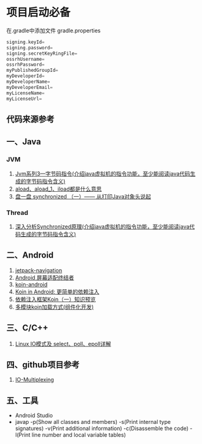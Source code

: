 
# 项目启动必备

在.gradle中添加文件 gradle.properties
```gradle
signing.keyId=
signing.password=
signing.secretKeyRingFile=
ossrhUsername=
ossrhPassword=
myPublishedGroupId=
myDeveloperId=
myDeveloperName=
myDeveloperEmail=
myLicenseName=
myLicenseUrl=
```

代码来源参考
-----------------

## 一、Java


### JVM

1. [Jvm系列3—字节码指令(介绍java虚拟机的指令功能，至少能阅读java代码生成的字节码指令含义)](http://gityuan.com/2015/10/24/jvm-bytecode-grammar/)
2. [aload、aload_1、iload都是什么意思](https://blog.csdn.net/qq_27416233/article/details/90018541)
3. [盘一盘 synchronized （一）—— 从打印Java对象头说起](https://www.cnblogs.com/LemonFive/p/11246086.html)

### Thread

1. [深入分析Synchronized原理(介绍java虚拟机的指令功能，至少能阅读java代码生成的字节码指令含义)](https://www.cnblogs.com/aspirant/p/11470858.html)



## 二、Android
1. [jetpack-navigation](https://developer.android.google.cn/jetpack/androidx/releases/navigation)
2. [Android 屏幕适配终结者](https://blankj.com/2018/12/18/android-adapt-screen-killer/)
3. [koin-android](https://insert-koin.io/docs/reference/koin-android)
4. [Koin in Android: 更简单的依赖注入](https://juejin.cn/post/6844904202586554382)
5. [依赖注入框架Koin（一）知识预览](https://www.csdn.net/tags/MtTaIg4sNjgwMzM2LWJsb2cO0O0O.html)
5. [多模块koin加载方式(组件化开发)](https://insert-koin.io/docs/reference/koin-core/start-koin/)

## 三、C/C++

1. [Linux IO模式及 select、poll、epoll详解](https://segmentfault.com/a/1190000003063859)


## 四、github项目参考

1. [IO-Multiplexing](https://github.com/Liu-YT/IO-Multiplexing)

## 五、工具

* Android Studio
* javap -p(Show all classes and members) -s(Print internal type signatures) -v(Print additional information) -c(Disassemble the code) -l(Print line number and local variable tables)